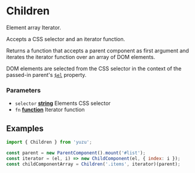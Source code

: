 <!-- Generated by documentation.js. Update this documentation by updating the source code. -->

# Children

Element array Iterator.

Accepts a CSS selector and an iterator function.

Returns a function that accepts a parent component as first argument and iterates the iterator function over an array of DOM elements.

DOM elements are selected from the CSS selector in the context of the passed-in parent's [`$el`][1] property.

### Parameters

-   `selector` **[string][2]** Elements CSS selector
-   `fn` **[function][3]** Iterator function

## Examples

```javascript
import { Children } from 'yuzu';

const parent = new ParentComponent().mount('#list');
const iterator = (el, i) => new ChildComponent(el, { index: i });
const childComponentArray = Children('.items', iterator)(parent);
```

[1]: /packages/yuzu/api/component#instance-properties

[2]: https://developer.mozilla.org/docs/Web/JavaScript/Reference/Global_Objects/String

[3]: https://developer.mozilla.org/docs/Web/JavaScript/Reference/Statements/function
